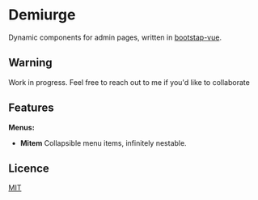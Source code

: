 Demiurge
========

Dynamic components for admin pages, written in [bootstap-vue](https://bootstrap-vue.js.org/).

Warning
-------
Work in progress. 
Feel free to reach out to me if you'd like to collaborate

Features
--------

__Menus:__
- __Mitem__ Collapsible menu items, infinitely nestable.

Licence
-------
[MIT](https://opensource.org/licenses/MIT)
